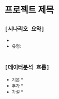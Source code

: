 # 프로젝트 제목

## `[시나리오 요약]`
* 
* 유형: 
<br><br>

## `[데이터분석 흐름]`
* 기본
    * 
* 추가
    * 
* 가설
    * 
<br><br>






